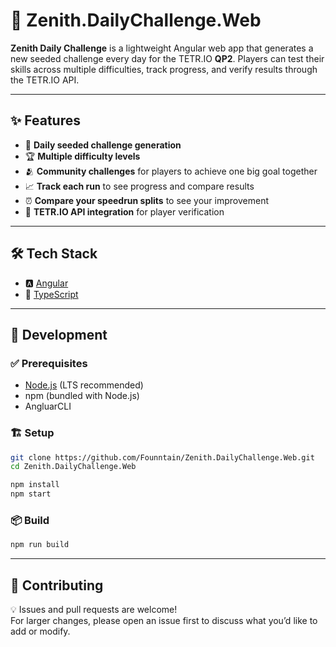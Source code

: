# 🌟 Zenith.DailyChallenge.Web

**Zenith Daily Challenge** is a lightweight Angular web app that generates a new seeded challenge every day for the TETR.IO **QP2**. 
Players can test their skills across multiple difficulties, track progress, and verify results through the TETR.IO API.

---

## ✨ Features
- 🎲 **Daily seeded challenge generation**
- 🏆 **Multiple difficulty levels**
- 🫂 **Community challenges** for players to achieve one big goal together
- 📈 **Track each run** to see progress and compare results
- ⏰ **Compare your speedrun splits** to see your improvement
- 🔗 **TETR.IO API integration** for player verification

---

## 🛠️ Tech Stack
- 🅰️ [Angular](https://angular.io/)
- 📘 [TypeScript](https://www.typescriptlang.org/)

---

## 🚀 Development

### ✅ Prerequisites
- [Node.js](https://nodejs.org/) (LTS recommended)
- npm (bundled with Node.js)
- AngluarCLI

### 🏗️ Setup
```bash
git clone https://github.com/Founntain/Zenith.DailyChallenge.Web.git
cd Zenith.DailyChallenge.Web

npm install
npm start
```

### 📦 Build
```bash
npm run build
```

---

## 🤝 Contributing
💡 Issues and pull requests are welcome!  
For larger changes, please open an issue first to discuss what you’d like to add or modify.

